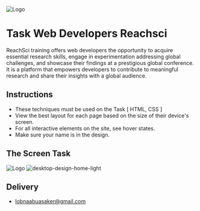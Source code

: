 
![Logo](https://images.squarespace-cdn.com/content/v1/6051eac616f58d6b0b8af484/1616501510410-X4842CZFB504LDDZYCFP/ReachSci+Logo3atom.png?format=1500w)


# Task Web Developers Reachsci


ReachSci training offers web developers the opportunity to acquire essential research skills, engage in experimentation addressing global challenges, and showcase their findings at a prestigious global conference. It is a platform that empowers developers to contribute to meaningful research and share their insights with a global audience.




## Instructions

- These techniques must be used on the Task [ HTML, CSS ]
- View the best layout for each page based on the size of their device's screen.
- For all interactive elements on the site, see hover states.
- Make sure your name is in the design.


## The Screen Task 


![Logo](https://res.cloudinary.com/dz209s6jk/image/upload/f_auto,q_auto,w_700/Challenges/wirxeocmd6tpnn9c5oqc.jpg)
![desktop-design-home-light](https://github.com/eslamalbaik/Task/assets/89574402/400b0249-5d71-4710-838f-c1f5aec26c78)

##  Delivery

- lobnaabuasaker@gmail.com

